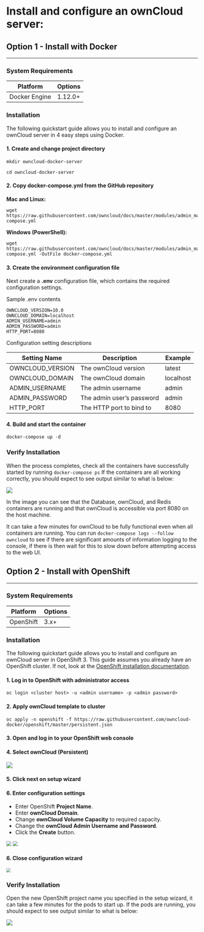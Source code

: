 # Install and configure an ownCloud server:
## Option 1 - Install with Docker
---------------------------------------------
###  System Requirements

| Platform      | Options |
| ------------- | ------- |
| Docker Engine | 1.12.0+ |

### Installation
The following quickstart guide allows you to install and configure an ownCloud server in 4 easy steps using Docker.

#### 1. Create and change project directory
```
mkdir owncloud-docker-server
```
```
cd owncloud-docker-server
```

#### 2. Copy docker-compose.yml from the GitHub repository
**Mac and Linux:**
```
wget https://raw.githubusercontent.com/owncloud/docs/master/modules/admin_manual/examples/installation/docker/docker-compose.yml
```
**Windows (PowerShell):**
```
wget https://raw.githubusercontent.com/owncloud/docs/master/modules/admin_manual/examples/installation/docker/docker-compose.yml -OutFile docker-compose.yml
```

#### 3. Create the environment configuration file
Next create a **.env** configuration file, which contains the required configuration settings.

Sample .env contents
```
OWNCLOUD_VERSION=10.0
OWNCLOUD_DOMAIN=localhost
ADMIN_USERNAME=admin
ADMIN_PASSWORD=admin
HTTP_PORT=8080
```
Configuration setting descriptions

| **Setting Name** | **Description**           | **Example** |
| ---------------- | ------------------------- | ----------- |
| OWNCLOUD_VERSION | The ownCloud version      | latest      |
| OWNCLOUD_DOMAIN  | The ownCloud domain       | localhost   |
| ADMIN_USERNAME   | The admin username        | admin       |
| ADMIN_PASSWORD   | The admin user’s password | admin       |
| HTTP_PORT        | The HTTP port to bind to  | 8080        |

#### 4. Build and start the container
```
docker-compose up -d
```

### Verify Installation
When the process completes, check all the containers have successfully started by running `docker-compose ps` If the containers are all working correctly, you should expect to see output similar to what is below:

![](./images/docker_verify_installation.PNG)

In the image you can see that the Database, ownCloud, and Redis containers are running and that ownCloud is accessible via port 8080 on the host machine.

It can take a few minutes for ownCloud to be fully functional even when all containers are running. You can run `docker-compose logs --follow owncloud` to see if there are significant amounts of information logging to the console, if there is then wait for this to slow down before attempting access to the web UI.

## Option 2 - Install with OpenShift
---------------------------------------------
###  System Requirements

| Platform  | Options |
| --------- | ------- |
| OpenShift | 3.x+    |

### Installation
The following quickstart guide allows you to install and configure an ownCloud server in OpenShift 3. This guide assumes you already have an OpenShift cluster. If not, look at the [OpenShift installation documentation](https://docs.openshift.com/container-platform/3.11/getting_started/install_openshift.html).

#### 1. Log in to OpenShift with administrator access
```
oc login <cluster host> -u <admin username> -p <admin password>
```

#### 2. Apply ownCloud template to cluster
```
oc apply -n openshift -f https://raw.githubusercontent.com/owncloud-docker/openshift/master/persistent.json
```

#### 3. Open and log in to your OpenShift web console

#### 4. Select ownCloud (Persistent) 
![](.\images\openshift_select_owncloud_persistent.png)

#### 5. Click next on setup wizard

#### 6. Enter configuration settings
* Enter OpenShift **Project Name**.
* Enter **ownCloud Domain**.
* Change **ownCloud Volume Capacity** to required capacity.
* Change the **ownCloud Admin Username and Password**.
* Click the **Create** button.

<img src=".\images\openshift_enter_configuration_settings_1.png" style="zoom:80%;" />
<img src=".\images\openshift_enter_configuration_settings_2.png" style="zoom:80%;" />

#### 6. Close configuration wizard
<img src=".\images\openshift_close_configuration_wizard.png" style="zoom: 67%;" />

### Verify Installation
Open the new OpenShift project name you specified in the setup wizard, it can take a few minutes for the pods to start up. If the pods are running, you should expect to see output similar to what is below:

![](.\images\openshift_verify_installation.png)
